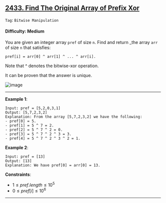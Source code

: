 ## [2433. Find The Original Array of Prefix Xor](https://leetcode.com/problems/find-the-original-array-of-prefix-xor)

```Tag```: ```Bitwise Manipulation```

#### Difficulty: Medium

You are given an integer array ```pref``` of size ```n```. Find and return _the array ```arr``` of size ```n``` that satisfies:

```
pref[i] = arr[0] ^ arr[1] ^ ... ^ arr[i].
```

Note that ^ denotes the bitwise-xor operation.

It can be proven that the answer is unique.

![image](https://github.com/quananhle/Python/assets/35042430/2680074f-51ee-4f27-9eed-f29f53afd854)

---

__Example 1__:
```
Input: pref = [5,2,0,3,1]
Output: [5,7,2,3,2]
Explanation: From the array [5,7,2,3,2] we have the following:
- pref[0] = 5.
- pref[1] = 5 ^ 7 = 2.
- pref[2] = 5 ^ 7 ^ 2 = 0.
- pref[3] = 5 ^ 7 ^ 2 ^ 3 = 3.
- pref[4] = 5 ^ 7 ^ 2 ^ 3 ^ 2 = 1.
```

__Example 2__:
```
Input: pref = [13]
Output: [13]
Explanation: We have pref[0] = arr[0] = 13.
```

__Constraints__:

- $1 \le pref.length \le 10^5$
- $0 \le pref[i] \le 10^6$

---
